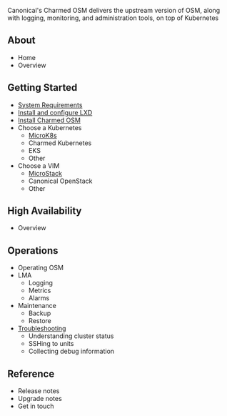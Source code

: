 Canonical's Charmed OSM delivers the upstream version of OSM, along with logging, monitoring, and administration tools, on top of Kubernetes


## About
- Home
- Overview

## Getting Started
- [System Requirements](/t/charmed-osm-requirements/1923)
- [Install and configure LXD](/t/configuring-lxd-for-charmed-osm/1920)
- [Install Charmed OSM](/t/installing-charmed-osm/1554)
- Choose a Kubernetes
  - [MicroK8s](/t/installing-microk8s-for-charmed-osm/1897)
  - Charmed Kubernetes
  - EKS
  - Other
- Choose a VIM
  - [MicroStack](/t/installing-microstack-as-vim-in-charmed-osm/1921)
  - Canonical OpenStack
  - Other

## High Availability
- Overview

## Operations
- Operating OSM
- LMA
  - Logging
  - Metrics
  - Alarms
- Maintenance
  - Backup
  - Restore
- [Troubleshooting](/t/troubleshooting-charmed-osm/1922)
  - Understanding cluster status
  - SSHing to units
  - Collecting debug information
## Reference
- Release notes
- Upgrade notes
- Get in touch
